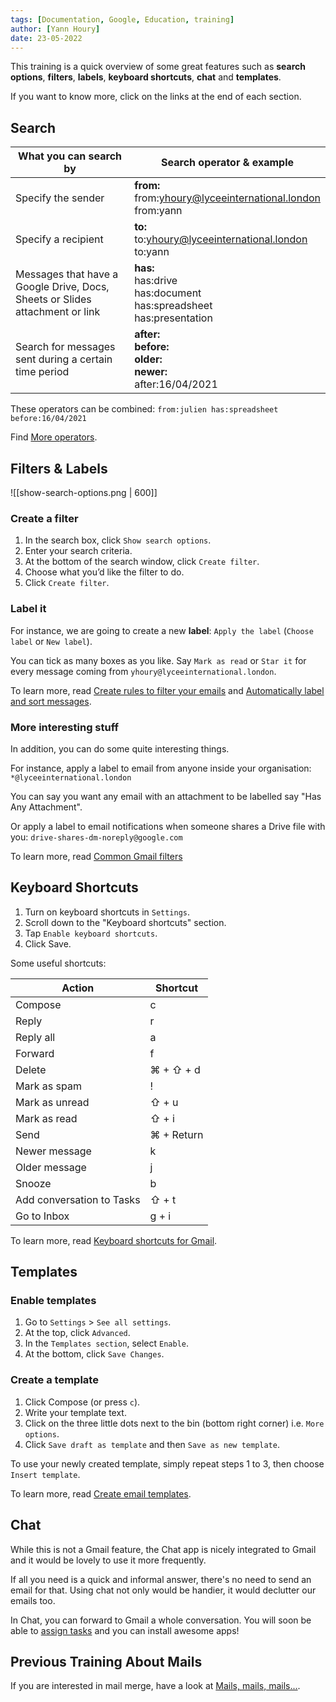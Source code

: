 ```yaml
---
tags: [Documentation, Google, Education, training]
author: [Yann Houry]
date: 23-05-2022
---
```


This training is a quick overview of some great features such as **search options**, **filters**, **labels**, **keyboard shortcuts**, **chat** and **templates**.

If you want to know more, click on the links at the end of each section.

## Search
| What you can search by                                                       | Search operator & example                                                            |
| ---------------------------------------------------------------------------- | ------------------------------------------------------------------------------------ |
| Specify the sender                                                           | **from:**<br />from:yhoury@lyceeinternational.london<br/>from:yann                   |
| Specify a recipient                                                          | **to:**<br />to:yhoury@lyceeinternational.london<br />to:yann                        |
| Messages that have a Google Drive, Docs, Sheets or Slides attachment or link | **has:**<br />has:drive<br />has:document<br />has:spreadsheet<br />has:presentation |
| Search for messages sent during a certain time period                        | **after:**<br />**before:**<br />**older:**<br />**newer:**<br />after:16/04/2021    |   

These operators can be combined: `from:julien has:spreadsheet before:16/04/2021` 

Find [More operators](https://support.google.com/mail/answer/7190?hl=en-GB).

## Filters & Labels
![[show-search-options.png | 600]]

### Create a filter
1. In the search box, click `Show search options`.
2. Enter your search criteria.
3. At the bottom of the search window, click `Create filter`.
4. Choose what you’d like the filter to do.
5. Click `Create filter`.

### Label it
For instance, we are going to create a new **label**: `Apply the label` (`Choose label` or `New label`).

You can tick as many boxes as you like. Say `Mark as read` or `Star it` for every message coming from `yhoury@lyceeinternational.london`.

To learn more, read [Create rules to filter your emails](https://support.google.com/mail/answer/6579?hl=en#zippy=%2Ccreate-a-filter%2Cedit-or-delete-filters%2Cexport-or-import-filters) and [Automatically label and sort messages](https://support.google.com/a/users/answer/9308833?hl=en).

### More interesting stuff
In addition, you can do some quite interesting things.

For instance, apply a label to email from anyone inside your organisation: `*@lyceeinternational.london`

You can say you want any email with an attachment to be labelled say "Has Any Attachment".

Or apply a label to email notifications when someone shares a Drive file with you: `drive-shares-dm-noreply@google.com`

To learn more, read [Common Gmail filters](https://support.google.com/a/users/answer/9300019?hl=en)

## Keyboard Shortcuts
1. Turn on keyboard shortcuts in `Settings`.
2. Scroll down to the "Keyboard shortcuts" section.
3. Tap `Enable keyboard shortcuts`.
4. Click Save.

Some useful shortcuts:

| Action                    | Shortcut   |
| ------------------------- | ---------- |
| Compose                   | c          |
| Reply                     | r          |
| Reply all                 | a          |
| Forward                   | f          |
| Delete                    | ⌘ + ⇧ + d  |
| Mark as spam              | !          |
| Mark as unread            | ⇧ + u      |
| Mark as read              | ⇧ + i      |
| Send                      | ⌘ + Return |
| Newer message             | k          |
| Older message             | j          |
| Snooze                    | b          |
| Add conversation to Tasks | ⇧ + t      |
| Go to Inbox               | g + i      |

To learn more, read [Keyboard shortcuts for Gmail](https://support.google.com/mail/answer/6594?hl=en&co=GENIE.Platform=Desktop#zippy=%2Ccompose-chat%2Cactions).

## Templates
### Enable templates
1. Go to `Settings` > `See all settings`.
2. At the top, click `Advanced`.
3. In the `Templates section`, select `Enable`.
4. At the bottom, click `Save Changes`.

### Create a template
1. Click Compose (or press `c`).
2. Write your template text.
3. Click on the three little dots next to the bin (bottom right corner) i.e. `More options`.
4. Click `Save draft as template` and then `Save as new template`.

To use your newly created template, simply repeat steps 1 to 3, then choose `Insert template`.

To learn more, read [Create email templates](https://support.google.com/a/users/answer/9308990?hl=en).

## Chat
While this is not a Gmail feature, the Chat app is nicely integrated to Gmail and it would be lovely to use it more frequently. 

If all you need is a quick and informal answer, there's no need to send an email for that. Using chat not only would be handier, it would declutter our emails too.

In Chat, you can forward to Gmail a whole conversation. You will soon be able to [assign tasks](https://9to5google.com/2022/05/23/google-chat-add-tasks/) and you can install awesome apps!

## Previous Training About Mails
If you are interested in mail merge, have a look at [Mails, mails, mails...](https://docs.google.com/presentation/d/1fuo8Csq6GytoZhwoIlXXbKuTlyScRtNcBDgpMF57pZs/edit?usp=sharing).
